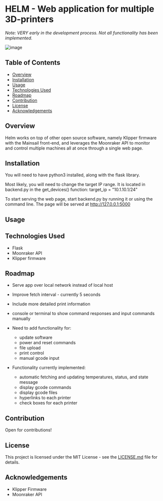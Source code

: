 # HELM - Web application for multiple 3D-printers

*Note: VERY early in the development process. Not all functionality has been implemented.*

![image](https://github.com/re3Dev/helm/assets/128167557/12a45dff-27f4-4c68-bb18-86a556c94223)

## Table of Contents
- [Overview](#overview)
- [Installation](#installation)
- [Usage](#usage)
- [Technologies Used](#technologies-used)
- [Roadmap](#roadmap)
- [Contribution](#contribution)
- [License](#license)
- [Acknowledgements](#acknowledgements)

## Overview
Helm works on top of other open source software, namely Klipper firmware with the Mainsail front-end, and leverages the Moonraker API to monitor and control multiple machines all at once through a single web page.

## Installation
You will need to have python3 installed, along with the flask library.

Most likely, you will need to change the target IP range. It is located in backend.py in the get_devices() function:
target_ip = "10.1.10.1/24"

To start serving the web page, start backend.py by running it or using the command line. The page will be served at http://127.0.0.1:5000
## Usage


## Technologies Used
- Flask
- Moonraker API
- Klipper firmware

## Roadmap
- Serve app over local network instead of local host
- Improve fetch interval - currently 5 seconds
- Include more detailed print information
- console or terminal to show command responses and input commands manually
  
- Need to add functionality for:
  - update software
  - power and reset commands
  - file upload
  - print control
  - manual gcode input
- Functionality currently implemented:
  - automatic fetching and updating temperatures, status, and state message
  - display gcode commands
  - display gcode files
  - hyperlinks to each printer
  - check boxes for each printer

## Contribution
Open for contributions! 

## License
This project is licensed under the MIT License - see the [LICENSE.md](LICENSE.md) file for details.

## Acknowledgements
- Klipper Firmware
- Moonraker API
